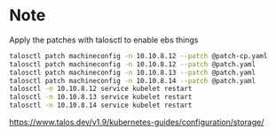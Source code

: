 # Note

Apply the patches with talosctl to enable ebs things

``` bash
talosctl patch machineconfig -n 10.10.8.12 --patch @patch-cp.yaml
talosctl patch machineconfig -n 10.10.8.12 --patch @patch.yaml
talosctl patch machineconfig -n 10.10.8.13 --patch @patch.yaml
talosctl patch machineconfig -n 10.10.8.14 --patch @patch.yaml
talosctl -n 10.10.8.12 service kubelet restart
talosctl -n 10.10.8.13 service kubelet restart
talosctl -n 10.10.8.14 service kubelet restart
```
https://www.talos.dev/v1.9/kubernetes-guides/configuration/storage/
